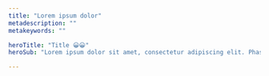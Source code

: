 ```yaml
---
title: "Lorem ipsum dolor"
metadescription: ""
metakeywords: ""

heroTitle: "Title 😀😀"
heroSub: "Lorem ipsum dolor sit amet, consectetur adipiscing elit. Phasellus pellentesque."

---
```

